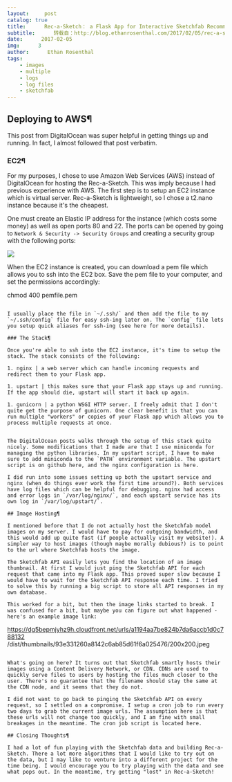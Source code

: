 ```yaml
---
layout:     post
catalog: true
title:      Rec-a-Sketch： a Flask App for Interactive Sketchfab Recommendations
subtitle:      转载自：http://blog.ethanrosenthal.com/2017/02/05/rec-a-sketch/
date:      2017-02-05
img:      3
author:      Ethan Rosenthal
tags:
    - images
    - multiple
    - logs
    - log files
    - sketchfab
---
```


## Deploying to AWS¶

This post from DigitalOcean was super helpful in getting things up and running. In fact, I almost followed that post verbatim.

### EC2¶

For my purposes, I chose to use Amazon Web Services (AWS) instead of DigitalOcean for hosting the Rec-a-Sketch. This was imply because I had previous experience with AWS. The first step is to setup an EC2 instance which is virtual server. Rec-a-Sketch is lightweight, so I chose a t2.nano instance because it's the cheapest.

One must create an Elastic IP address for the instance (which costs some money) as well as open ports 80 and 22. The ports can be opened by going to `Network & Security -> Security Groups` and creating a security group with the following ports:

![](http://blog.ethanrosenthal.com/assets/img/security_groups.png)


When the EC2 instance is created, you can download a pem file which allows you to ssh into the EC2 box. Save the pem file to your computer, and set the permissions accordingly:

chmod 400 pemfile.pem
```

I usually place the file in `~/.ssh/` and then add the file to my `~/.ssh/config` file for easy ssh-ing later on. The `config` file lets you setup quick aliases for ssh-ing (see here for more details).

### The Stack¶

Once you're able to ssh into the EC2 instance, it's time to setup the stack. The stack consists of the following:

1. nginx | a web server which can handle incoming requests and redirect them to your Flask app.

1. upstart | this makes sure that your Flask app stays up and running. If the app should die, upstart will start it back up again.

1. gunicorn | a python WSGI HTTP server. I freely admit that I don't quite get the purpose of gunicorn. One clear benefit is that you can run multiple "workers" or copies of your Flask app which allows you to process multiple requests at once.


The DigitalOcean posts walks through the setup of this stack quite nicely. Some modifications that I made are that I use miniconda for managing the python libraries. In my upstart script, I have to make sure to add miniconda to the `PATH` environment variable. The upstart script is on github here, and the nginx configuration is here.

I did run into some issues setting up both the upstart service and nginx (when do things ever work the first time around?). Both services have log files which can be helpful for debugging. nginx had access and error logs in `/var/log/nginx/`, and each upstart service has its own log in `/var/log/upstart/`.

## Image Hosting¶

I mentioned before that I do not actually host the Sketchfab model images on my server. I would have to pay for outgoing bandwidth, and this would add up quite fast (if people actually visit my website!). A simpler way to host images (though maybe morally dubious?) is to point to the url where Sketchfab hosts the image.

The Sketchfab API easily lets you find the location of an image thumbnail. At first I would just ping the Sketchfab API for each request that came into my Flask app. This proved super slow because I would have to wait for the Sketchfab API response each time. I tried to solve this by running a big script to store all API responses in my own database.

This worked for a bit, but then the image links started to break. I was confused for a bit, but maybe you can figure out what happened - here's an example image link:

```
https://dg5bepmjyhz9h.cloudfront.net/urls/a1194aa7be824b7da6accb1d0c788132
/dist/thumbnails/93e331260a8142c6ab85d61f6a025476/200x200.jpeg
```

What's going on here? It turns out that Sketchfab smartly hosts their images using a Content Delivery Network, or CDN. CDNs are used to quickly serve files to users by hosting the files much closer to the user. There's no guarantee that the filename should stay the same at the CDN node, and it seems that they do not.

I did not want to go back to pinging the Sketchfab API on every request, so I settled on a compromise. I setup a cron job to run every two days to grab the current image urls. The assumption here is that these urls will not change too quickly, and I am fine with small breakages in the meantime. The cron job script is located here.

## Closing Thoughts¶

I had a lot of fun playing with the Sketchfab data and building Rec-a-Sketch. There a lot more algorithms that I would like to try out on the data, but I may like to venture into a different project for the time being. I would encourage you to try playing with the data and see what pops out. In the meantime, try getting "lost" in Rec-a-Sketch!
